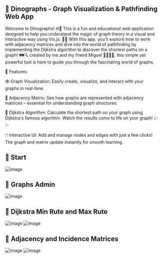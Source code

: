 ## **🦖 Dinographs - Graph Visualization & Pathfinding Web App**

Welcome to Dinographs! 🌐🦕 This is a fun and educational web application designed to help you understand the magic of graph theory in a visual and interactive way using Vis.js. 🧠✨ With this app, you'll explore how to work with adjacency matrices and dive into the world of pathfinding by implementing the Dijkstra algorithm to discover the shortest paths on a graph! 🛤️🔍
created by me and my friend Miguel 👨‍💻👨‍💻, this simple yet powerful tool is here to guide you through the fascinating world of graphs.

🌟 Features:

🕸️ Graph Visualization: Easily create, visualize, and interact with your graphs in real-time.

📝 Adjacency Matrix: See how graphs are represented with adjacency matrices – essential for understanding graph structures.

🚀 Dijkstra Algorithm: Calculate the shortest path on your graph using Dijkstra's famous algorithm. Watch the results come to life on your graph! 📈✨

🖱️ Interactive UI: Add and manage nodes and edges with just a few clicks! The graph and matrix update instantly for smooth learning.

## **🦖 Start**
![image](https://github.com/user-attachments/assets/4f8e43aa-83eb-49c2-b176-33afe2893b9b)

## **🦖 Graphs Admin**
![image](https://github.com/user-attachments/assets/43be55ba-2cb8-4dbf-b067-1120a3d206d8)

## **🦖 Dijkstra Min Rute and Max Rute**

![image](https://github.com/user-attachments/assets/cb88d421-a984-40cc-a852-749d93f27c7d)
![image](https://github.com/user-attachments/assets/1474e46f-4298-49b1-a50a-1d53b4bb2f2f)


## **🦖 Adjacency and Incidence Matrices**

![image](https://github.com/user-attachments/assets/b4b3f009-400f-4bbb-bd75-6b71f0357b29)
![image](https://github.com/user-attachments/assets/2d4c1783-a824-4100-a44e-aef497da0ed9)



